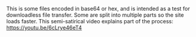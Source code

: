 This is some files encoded in base64 or hex, and is intended as a test for downloadless file transfer. Some are split into multiple parts so the site loads faster. This semi-satirical video explains part of the process:
https://youtu.be/6cLrye46eT4
